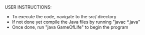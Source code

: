 USER INSTRUCTIONS:
- To execute the code, navigate to the src/ directory
- If not done yet compile the Java files by running "javac *.java"
- Once done, run "java GameOfLife" to begin the program
